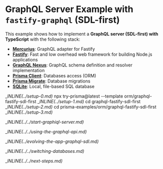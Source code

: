 # GraphQL Server Example with `fastify-graphql` (SDL-first)

This example shows how to implement a **GraphQL server (SDL-first) with TypeScript** with the following stack:

- [**Mercurius**](https://mercurius.dev/): GraphQL adapter for Fastify
- [**Fastify**](https://www.fastify.io/): Fast and low overhead web framework for building Node.js applications
- [**GraphQL Nexus**](https://nexusjs.org/docs/): GraphQL schema definition and resolver implementation
- [**Prisma Client**](https://www.prisma.io/docs/concepts/components/prisma-client): Databases access (ORM)
- [**Prisma Migrate**](https://www.prisma.io/docs/concepts/components/prisma-migrate): Database migrations
- [**SQLite**](https://www.sqlite.org/index.html): Local, file-based SQL database

__INLINE(../_setup-0.md)__
npx try-prisma@latest --template orm/graphql-fastify-sdl-first
__INLINE(../_setup-1.md)__
cd graphql-fastify-sdl-first
__INLINE(../_setup-2.md)__
cd prisma-examples/orm/graphql-fastify-sdl-first
__INLINE(../_setup-3.md)__

__INLINE(../../_start-graphiql-server.md)__

__INLINE(../../_using-the-graphql-api.md)__

__INLINE(../_evolving-the-app-graphql-sdl.md)__

__INLINE(../../_switching-databases.md)__

__INLINE(../../_next-steps.md)__

